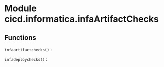 Module cicd.informatica.infaArtifactChecks
==========================================

Functions
---------

    
`infaartifactchecks()`
:   

    
`infadeploychecks()`
: